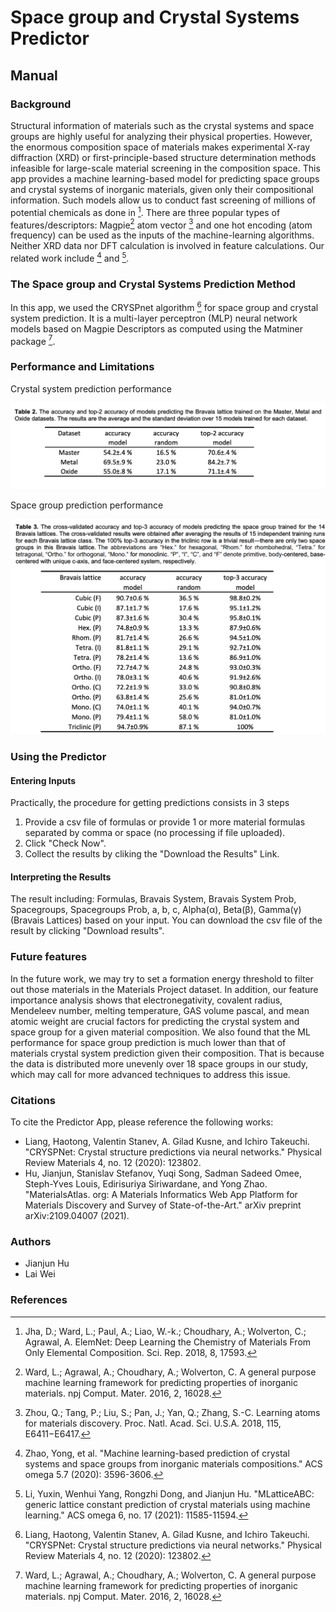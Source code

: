 
# Space group and Crystal Systems Predictor

## Manual

### Background

Structural information of materials such as the crystal systems and space groups are highly useful for analyzing their physical properties. However, the enormous composition space of materials makes experimental X-ray diffraction (XRD) or first-principle-based structure determination methods infeasible for large-scale material screening in the composition space. This app provides a machine learning-based model for predicting space groups and crystal systems of inorganic materials, given only their compositional information. Such models allow us to conduct fast screening of millions of potential chemicals as done in [^4]. There are three popular types of features/descriptors: Magpie[^2] atom vector [^3] and one hot encoding (atom frequency) can be used as the inputs of the machine-learning algorithms. Neither XRD data nor DFT calculation is involved in feature calculations. Our related work include [^1] and [^6]. 

### The Space group and Crystal Systems Prediction Method

In this app, we used the CRYSPnet algorithm [^5] for space group and crystal system prediction. It is a multi-layer perceptron (MLP) neural network models based on Magpie Descriptors as computed using the Matminer package [^2]. 


### Performance and Limitations

Crystal system prediction performance

<img src="img/Space_group_table2.png" width=800>

Space group prediction performance

<img src="img/Space_group_table3.png" width=800>

### Using the Predictor

#### Entering Inputs

Practically, the procedure for getting predictions consists in 3 steps

1. Provide a csv file of formulas or provide 1 or more material formulas separated by comma or space (no processing if file uploaded).
2. Click "Check Now".
3. Collect the results by cliking the "Download the Results" Link.

#### Interpreting the Results

The result including: Formulas, Bravais System, Bravais System Prob, Spacegroups, Spacegroups Prob, a, b, c, Alpha(α), Beta(β), Gamma(γ) (Bravais Lattices) based on your input. You can download the csv file of the result by clicking "Download results". 


### Future features

In the future work, we may try to set a formation energy threshold to filter out those materials in the Materials Project dataset. In addition, our feature importance analysis shows that electronegativity, covalent radius, Mendeleev number, melting temperature, GAS volume pascal, and mean atomic weight are crucial factors for predicting the crystal system and space group for a given material composition. We also found that the ML performance for space group prediction is much lower than that of materials crystal system prediction given their composition. That is because the data is distributed more unevenly over 18 space groups in our study, which may call for more advanced techniques to address this issue.

### Citations

To cite the Predictor App, please reference the following works:

- Liang, Haotong, Valentin Stanev, A. Gilad Kusne, and Ichiro Takeuchi. "CRYSPNet: Crystal structure predictions via neural networks." Physical Review Materials 4, no. 12 (2020): 123802.
- Hu, Jianjun, Stanislav Stefanov, Yuqi Song, Sadman Sadeed Omee, Steph-Yves Louis, Edirisuriya Siriwardane, and Yong Zhao. "MaterialsAtlas. org: A Materials Informatics Web App Platform for Materials Discovery and Survey of State-of-the-Art." arXiv preprint arXiv:2109.04007 (2021).


### Authors
- Jianjun Hu
- Lai Wei


### References
[^1]: Zhao, Yong, et al. "Machine learning-based prediction of crystal systems and space groups from inorganic materials compositions." ACS omega 5.7 (2020): 3596-3606.

[^5]: Liang, Haotong, Valentin Stanev, A. Gilad Kusne, and Ichiro Takeuchi. "CRYSPNet: Crystal structure predictions via neural networks." Physical Review Materials 4, no. 12 (2020): 123802.

[^2]: Ward, L.; Agrawal, A.; Choudhary, A.; Wolverton, C. A general purpose machine learning framework for predicting properties of inorganic materials. npj Comput. Mater. 2016, 2, 16028.

[^6]: Li, Yuxin, Wenhui Yang, Rongzhi Dong, and Jianjun Hu. "MLatticeABC: generic lattice constant prediction of crystal materials using machine learning." ACS omega 6, no. 17 (2021): 11585-11594.

[^3]: Zhou, Q.; Tang, P.; Liu, S.; Pan, J.; Yan, Q.; Zhang, S.-C. Learning atoms for materials discovery. Proc. Natl. Acad. Sci. U.S.A. 2018, 115, E6411−E6417.

[^4]: Jha, D.; Ward, L.; Paul, A.; Liao, W.-k.; Choudhary, A.; Wolverton, C.; Agrawal, A. ElemNet: Deep Learning the Chemistry of Materials From Only Elemental Composition. Sci. Rep. 2018, 8, 17593.


